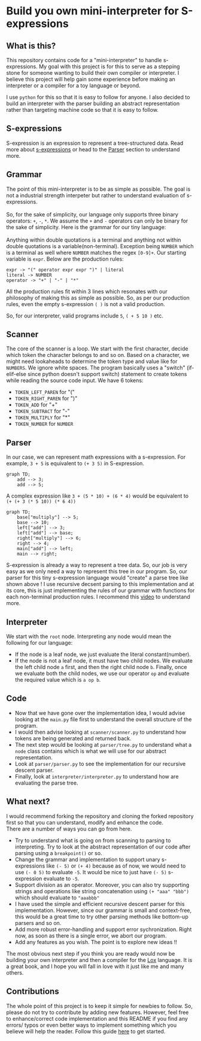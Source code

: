 # Build you own mini-interpreter for S-expressions

## What is this?

This repository contains code for a "mini-interpreter" to handle s-expressions. My goal with this project is for this to serve as a stepping stone for someone wanting to build their own compiler or interpreter. I believe this project will help gain some experience before making an interpreter or a compiler for a toy language or beyond. <br>

I use `python` for this so that it is easy to follow for anyone. I also decided to build an interpreter with the parser building an abstract representation rather than targeting machine code so that it is easy to follow. 

## S-expressions

S-expression is an expression to represent a tree-structured data. Read more about [s-expressions](https://en.wikipedia.org/wiki/S-expression) or head to the [Parser](https://github.com/paudsu01/S-expression/#parser) section to understand more.

## Grammar

The point of this mini-interpreter is to be as simple as possible. The goal is not a industrial strength interpeter but rather to understand evaluation of s-expressions. <br><br>
So, for the sake of simplicity, our language only supports three binary operators: `+`, `-`, `*`. We assume the `+` and `-` operators can only be binary for the sake of simplicity. Here is the grammar for our tiny language:
<br><br>
Anything within double quotations is a terminal and anything not within double quotations is a variable(non-terminal). Exception being `NUMBER` which is a terminal as well where `NUMBER` matches the regex `[0-9]+`. Our starting variable is `expr`. Below are the production rules:

```
expr -> "(" operator expr expr ")" | literal 
literal -> NUMBER
operator -> "+" | "-" | "*" 
```

All the production rules fit within 3 lines which resonates with our philosophy of making this as simple as possible. So, as per our production rules, even the empty s-expression `( )` is not a valid production. 

So, for our interpreter, valid programs include `5`, `( + 5 10 )` etc.

## Scanner
The core of the scanner is a loop. We start with the first character, decide which token the character belongs to and so on. Based on a character, we might need lookaheads to determine the token type and value like for `NUMBERS`. We ignore white spaces. The program basically uses a "switch" (if-elif-else since python doesn't support switch) statement to create tokens while reading the source code input. We have 6 tokens:
- `TOKEN_LEFT_PAREN` for "("
- `TOKEN_RIGHT_PAREN` for ")"
- `TOKEN_ADD` for "+"
- `TOKEN_SUBTRACT` for "-"
- `TOKEN_MULTIPLY` for "*"
- `TOKEN_NUMBER` for  `NUMBER`
  
## Parser

In our case, we can represent math expressions with a s-expression. For example, `3 + 5` is equivalent to `(+ 3 5)` in S-expression.

```mermaid
graph TD;
    add --> 3;
    add --> 5;
```

A complex expression like `3 + (5 * 10) + (6 * 4)` would be equivalent to `(+ (+ 3 (* 5 10)) (* 6 4))`

```mermaid
graph TD;
    base["multiply"] --> 5;
    base --> 10;
    left["add"] --> 3;
    left["add"] --> base;
    right["multiply"] --> 6;
    right --> 4;
    main["add"] --> left;
    main --> right;
```

S-expression is already a way to represent a tree data. So, our job is very easy as we only need a way to represent this tree in our program. So, our parser for this tiny s-expression language would "create" a parse tree like shown above ! I use recursive decsent parsing to this implementation and at its core, this is just implementing the rules of our grammar with functions for each non-terminal production rules. I recommend this [video](https://www.youtube.com/watch?v=KRbzEaUmog8) to understand more. 

## Interpreter

We start with the `root` node. Interpreting any node would mean the following for our language:
* If the node is a leaf node, we just evaluate the literal constant(number).
* If the node is not a leaf node, it must have two child nodes. We evaluate the left child node `a` first, and then the right child node `b`. Finally, once we evaluate both the child nodes, we use our operator `op` and evaluate the required value which is `a op b`.

## Code

* Now that we have gone over the implementation idea, I would advise looking at the `main.py` file first to understand the overall structure of the program.
* I would then advise looking at `scanner/scanner.py` to understand how tokens are being generated and returned back.
* The next step would be looking at `parser/tree.py` to understand what a `node` class contains which is what we will use for our abstract representation.
* Look at `parser/parser.py` to see the implementation for our recursive descent parser.
* Finally, look at `interpreter/interpreter.py` to understand how are evaluating the parse tree.
  
## What next?

I would recommend forking the repository and cloning the forked repository first so that you can understand, modify and enhance the code.  
There are a number of ways you can go from here.
* Try to understand what is going on from scanning to parsing to interpreting. Try to look at the abstract representation of our code after parsing using a `breakpoint()` or so.
* Change the grammar and implementation to support unary s-expressions like `(- 5)` or `(+ 4)` because as of now, we would need to use `(- 0 5)` to evaluate `-5`. It would be nice to just have `(- 5)` s-expression evaluate to `-5`.
* Support division as an operator. Moreover, you can also try supporting strings and operations like string concatenation using `(+ "aaa" "bbb")` which should evaluate to `"aaabbb"`
* I have used the simple and efficient recursive descent parser for this implementation. However, since our grammar is small and context-free, this would be a great time to try other parsing methods like bottom-up parsers and so on. 
* Add more robust error-handling and support error sychronization. Right now, as soon as there is a single error, we abort our program.
* Add any features as you wish. The point is to explore new ideas !!

The most obvious next step if you think you are ready would now be building your own interpreter and then a compiler for the [Lox](https://craftinginterpreters.com/) language. It is a great book, and I hope you will fall in love with it just like me and many others. 

## Contributions

The whole point of this project is to keep it simple for newbies to follow. So, please do not try to contribute by adding new features. However, feel free to enhance/correct code implementation and this README if you find any errors/ typos or even better ways to implement something which you believe will help the reader.
Follow this guide [here](https://docs.github.com/en/get-started/exploring-projects-on-github/contributing-to-a-project) to get started. 

